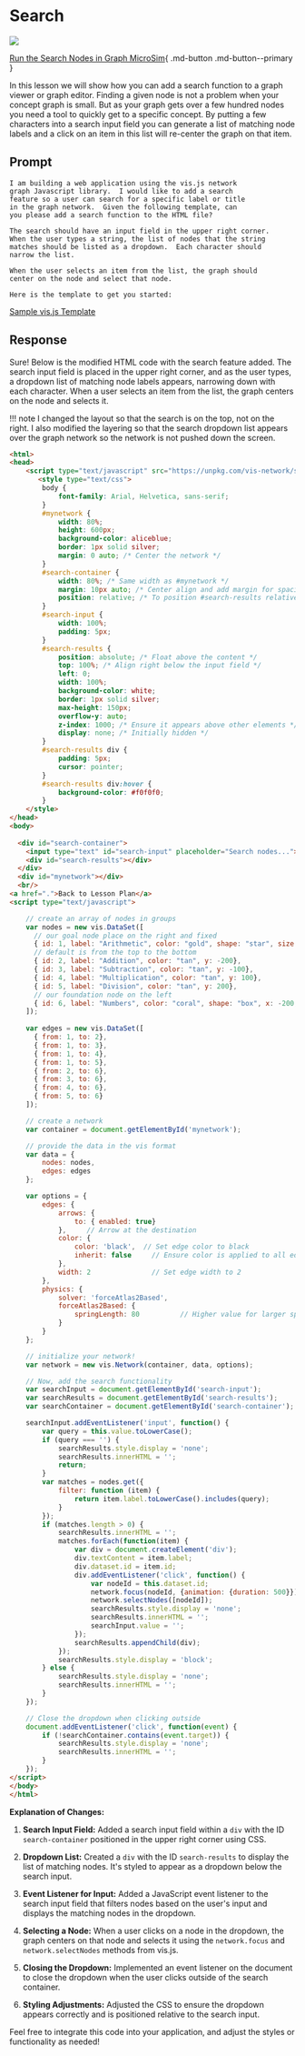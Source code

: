 # Search

![](./search.png)

[Run the Search Nodes in Graph MicroSim](search.html){ .md-button .md-button--primary }

In this lesson we will show how you can add a search function to a graph viewer or graph editor.
Finding a given node is not a problem when your concept graph is small.  But as
your graph gets over a few hundred nodes you need a tool to quickly get to a
specific concept.  By putting a few characters into a search input field you
can generate a list of matching node labels and a click on an item in
this list will re-center the graph on that item.

## Prompt

```text
I am building a web application using the vis.js network
graph Javascript library.  I would like to add a search
feature so a user can search for a specific label or title
in the graph network.  Given the following template, can
you please add a search function to the HTML file?

The search should have an input field in the upper right corner.
When the user types a string, the list of nodes that the string
matches should be listed as a dropdown.  Each character should
narrow the list.

When the user selects an item from the list, the graph should
center on the node and select that node.

Here is the template to get you started:
```
[Sample vis.js Template](../templates/single-html-file.html)

## Response

Sure! Below is the modified HTML code with the search feature added. The search input field is placed in the upper right corner, and as the user types, a dropdown list of matching node labels appears, narrowing down with each character. When a user selects an item from the list, the graph centers on the node and selects it.

!!! note
    I changed the layout so that the search is on the top, not on the right.
    I also modified the layering so that the search dropdown list appears
    over the graph network so the network is not pushed down the screen.

```html
<html>
<head>
    <script type="text/javascript" src="https://unpkg.com/vis-network/standalone/umd/vis-network.min.js"></script>
       <style type="text/css">
        body {
            font-family: Arial, Helvetica, sans-serif;
        }
        #mynetwork {
            width: 80%;
            height: 600px;
            background-color: aliceblue;
            border: 1px solid silver;
            margin: 0 auto; /* Center the network */
        }
        #search-container {
            width: 80%; /* Same width as #mynetwork */
            margin: 10px auto; /* Center align and add margin for spacing */
            position: relative; /* To position #search-results relative to this container */
        }
        #search-input {
            width: 100%;
            padding: 5px;
        }
        #search-results {
            position: absolute; /* Float above the content */
            top: 100%; /* Align right below the input field */
            left: 0;
            width: 100%;
            background-color: white;
            border: 1px solid silver;
            max-height: 150px;
            overflow-y: auto;
            z-index: 1000; /* Ensure it appears above other elements */
            display: none; /* Initially hidden */
        }
        #search-results div {
            padding: 5px;
            cursor: pointer;
        }
        #search-results div:hover {
            background-color: #f0f0f0;
        }
    </style>
</head>
<body>
  
  <div id="search-container">
    <input type="text" id="search-input" placeholder="Search nodes...">
    <div id="search-results"></div>
  </div>
  <div id="mynetwork"></div>
  <br/>
<a href=".">Back to Lesson Plan</a>
<script type="text/javascript">

    // create an array of nodes in groups
    var nodes = new vis.DataSet([
      // our goal node place on the right and fixed
      { id: 1, label: "Arithmetic", color: "gold", shape: "star", size: 30, x: 200, y: 0, fixed: { x: true, y: false }, font: { size: 24 } },
      // default is from the top to the bottom
      { id: 2, label: "Addition", color: "tan", y: -200},
      { id: 3, label: "Subtraction", color: "tan", y: -100},
      { id: 4, label: "Multiplication", color: "tan", y: 100},
      { id: 5, label: "Division", color: "tan", y: 200},
      // our foundation node on the left
      { id: 6, label: "Numbers", color: "coral", shape: "box", x: -200, y: 0, fixed: { x: true, y: false } }
    ]);
  
    var edges = new vis.DataSet([
      { from: 1, to: 2},
      { from: 1, to: 3},
      { from: 1, to: 4},
      { from: 1, to: 5},
      { from: 2, to: 6},
      { from: 3, to: 6},
      { from: 4, to: 6},
      { from: 5, to: 6}
    ]);

    // create a network
    var container = document.getElementById('mynetwork');

    // provide the data in the vis format
    var data = {
        nodes: nodes,
        edges: edges
    };

    var options = {
        edges: {
            arrows: {
                to: { enabled: true}
            },     // Arrow at the destination
            color: {
                color: 'black',  // Set edge color to black
                inherit: false     // Ensure color is applied to all edges explicitly
            },
            width: 2               // Set edge width to 2
        },
        physics: {
            solver: 'forceAtlas2Based',
            forceAtlas2Based: {
                springLength: 80          // Higher value for larger spacing
            }
        }
    };

    // initialize your network!
    var network = new vis.Network(container, data, options);

    // Now, add the search functionality
    var searchInput = document.getElementById('search-input');
    var searchResults = document.getElementById('search-results');
    var searchContainer = document.getElementById('search-container');

    searchInput.addEventListener('input', function() {
        var query = this.value.toLowerCase();
        if (query === '') {
            searchResults.style.display = 'none';
            searchResults.innerHTML = '';
            return;
        }
        var matches = nodes.get({
            filter: function (item) {
                return item.label.toLowerCase().includes(query);
            }
        });
        if (matches.length > 0) {
            searchResults.innerHTML = '';
            matches.forEach(function(item) {
                var div = document.createElement('div');
                div.textContent = item.label;
                div.dataset.id = item.id;
                div.addEventListener('click', function() {
                    var nodeId = this.dataset.id;
                    network.focus(nodeId, {animation: {duration: 500}});
                    network.selectNodes([nodeId]);
                    searchResults.style.display = 'none';
                    searchResults.innerHTML = '';
                    searchInput.value = '';
                });
                searchResults.appendChild(div);
            });
            searchResults.style.display = 'block';
        } else {
            searchResults.style.display = 'none';
            searchResults.innerHTML = '';
        }
    });

    // Close the dropdown when clicking outside
    document.addEventListener('click', function(event) {
        if (!searchContainer.contains(event.target)) {
            searchResults.style.display = 'none';
            searchResults.innerHTML = '';
        }
    });
</script>
</body>
</html>
```

**Explanation of Changes:**

1.  **Search Input Field:** Added a search input field within a `div` with the ID `search-container` positioned in the upper right corner using CSS.

2.  **Dropdown List:** Created a `div` with the ID `search-results` to display the list of matching nodes. It's styled to appear as a dropdown below the search input.

3.  **Event Listener for Input:** Added a JavaScript event listener to the search input field that filters nodes based on the user's input and displays the matching nodes in the dropdown.

4.  **Selecting a Node:** When a user clicks on a node in the dropdown, the graph centers on that node and selects it using the `network.focus` and `network.selectNodes` methods from vis.js.

5.  **Closing the Dropdown:** Implemented an event listener on the document to close the dropdown when the user clicks outside of the search container.

6.  **Styling Adjustments:** Adjusted the CSS to ensure the dropdown appears correctly and is positioned relative to the search input.

Feel free to integrate this code into your application, and adjust the styles or functionality as needed!